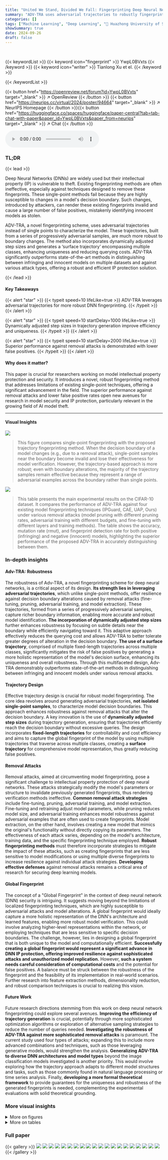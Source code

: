 ```yaml
---
title: "United We Stand, Divided We Fall: Fingerprinting Deep Neural Networks via Adversarial Trajectories"
summary: "ADV-TRA uses adversarial trajectories to robustly fingerprint deep neural networks, outperforming state-of-the-art methods against various removal attacks."
categories: []
tags: ["Machine Learning", "Deep Learning", "🏢 Huazhong University of Science and Technology",]
showSummary: true
date: 2024-09-26
draft: false
---
```


<br>

{{< keywordList >}}
{{< keyword icon="fingerprint" >}} YwpL0BVxts {{< /keyword >}}
{{< keyword icon="writer" >}} Tianlong Xu et el. {{< /keyword >}}
 
{{< /keywordList >}}

{{< button href="https://openreview.net/forum?id=YwpL0BVxts" target="_blank" >}}
↗ OpenReview
{{< /button >}}
{{< button href="https://neurips.cc/virtual/2024/poster/94664" target="_blank" >}}
↗ NeurIPS Homepage
{{< /button >}}{{< button href="https://huggingface.co/spaces/huggingface/paper-central?tab=tab-chat-with-paper&paper_id=YwpL0BVxts&paper_from=neurips" target="_blank" >}}
↗ Chat
{{< /button >}}



<audio controls>
    <source src="https://ai-paper-reviewer.com/YwpL0BVxts/podcast.wav" type="audio/wav">
    Your browser does not support the audio element.
</audio>


### TL;DR


{{< lead >}}

Deep Neural Networks (DNNs) are widely used but their intellectual property (IP) is vulnerable to theft.  Existing fingerprinting methods are often ineffective, especially against techniques designed to remove these fingerprints. These single-point methods fail because they are highly susceptible to changes in a model's decision boundary.  Such changes, introduced by attackers, can render these existing fingerprints invalid and cause a large number of false positives, mistakenly identifying innocent models as stolen. 

ADV-TRA, a novel fingerprinting scheme, uses adversarial trajectories instead of single points to characterize the model. These trajectories, built from a series of progressively adversarial samples, are much more robust to boundary changes.  The method also incorporates dynamically adjusted step sizes and generates a ‘surface trajectory’ encompassing multiple classes, enhancing uniqueness and reducing querying costs. ADV-TRA significantly outperforms state-of-the-art methods in distinguishing between infringing and innocent models on multiple datasets and against various attack types, offering a robust and efficient IP protection solution.

{{< /lead >}}


#### Key Takeaways

{{< alert "star" >}}
{{< typeit speed=10 lifeLike=true >}} ADV-TRA leverages adversarial trajectories for more robust DNN fingerprinting. {{< /typeit >}}
{{< /alert >}}

{{< alert "star" >}}
{{< typeit speed=10 startDelay=1000 lifeLike=true >}} Dynamically adjusted step sizes in trajectory generation improve efficiency and uniqueness. {{< /typeit >}}
{{< /alert >}}

{{< alert "star" >}}
{{< typeit speed=10 startDelay=2000 lifeLike=true >}} Superior performance against removal attacks is demonstrated with lower false positives. {{< /typeit >}}
{{< /alert >}}

#### Why does it matter?
This paper is crucial for researchers working on model intellectual property protection and security.  It introduces a novel, robust fingerprinting method that addresses limitations of existing single-point techniques, offering a significant advancement in the field. The superior performance against removal attacks and lower false positive rates open new avenues for research in model security and IP protection, particularly relevant in the growing field of AI model theft.

------
#### Visual Insights



![](https://ai-paper-reviewer.com/YwpL0BVxts/figures_1_1.jpg)

> This figure compares single-point fingerprinting with the proposed trajectory fingerprinting method.  When the decision boundary of a model changes (e.g., due to a removal attack), single-point samples near the boundary become invalid and lose their effectiveness for model verification. However, the trajectory-based approach is more robust; even with boundary alterations, the majority of the trajectory samples remain effective because they represent a range of adversarial examples across the boundary rather than single points.





![](https://ai-paper-reviewer.com/YwpL0BVxts/tables_6_1.jpg)

> This table presents the main experimental results on the CIFAR-10 dataset.  It compares the performance of ADV-TRA against four existing model fingerprinting techniques (IPGuard, CAE, UAP, Ours) under various removal attacks (model pruning with different pruning rates, adversarial training with different budgets, and fine-tuning with different layers and training methods). The table shows the accuracy, mutation rate (rmut), and fingerprint detection rate for both positive (infringing) and negative (innocent) models, highlighting the superior performance of the proposed ADV-TRA in accurately distinguishing between them.





### In-depth insights


#### Adv-TRA: Robustness
The robustness of Adv-TRA, a novel fingerprinting scheme for deep neural networks, is a critical aspect of its design.  **Its strength lies in leveraging adversarial trajectories**, which unlike single-point methods, offer resilience against decision boundary alterations caused by removal attacks (fine-tuning, pruning, adversarial training, and model extraction).  These trajectories, formed from a series of progressively adversarial samples, capture richer boundary information, enabling more accurate and robust model identification.  **The incorporation of dynamically adjusted step sizes** further enhances robustness by focusing on subtle details near the boundary while efficiently navigating toward it. This adaptive approach effectively reduces the querying cost and allows ADV-TRA to better tolerate greater degrees of alteration in the decision boundary. **The use of a surface trajectory**, comprised of multiple fixed-length trajectories across multiple classes, significantly mitigates the risk of false positives by generating a more holistic representation of the model's decision surface, enhancing its uniqueness and overall robustness. Through this multifaceted design, Adv-TRA demonstrably outperforms state-of-the-art methods in distinguishing between infringing and innocent models under various removal attacks.

#### Trajectory Design
Effective trajectory design is crucial for robust model fingerprinting.  The core idea revolves around generating adversarial trajectories, **not isolated single-point samples**, to characterize model decision boundaries. This approach enhances robustness against removal attacks that alter the decision boundary.  A key innovation is the use of **dynamically adjusted step sizes** during trajectory generation, ensuring that trajectories efficiently reach the decision boundary without excessive queries.  The design incorporates **fixed-length trajectories** for controllability and cost efficiency and aims to capture the global fingerprint of the model by using multiple trajectories that traverse across multiple classes, creating a **surface trajectory** for comprehensive model representation, thus greatly reducing false positives.

#### Removal Attacks
Removal attacks, aimed at circumventing model fingerprinting, pose a significant challenge to intellectual property protection of deep neural networks.  These attacks strategically modify the model's parameters or structure to invalidate previously generated fingerprints, thus rendering verification methods ineffective. **Common removal attack strategies** include fine-tuning, pruning, adversarial training, and model extraction.  Fine-tuning and retraining adjust model parameters, while pruning reduces model size, and adversarial training enhances model robustness against adversarial examples that are often used to create fingerprints. Model extraction, on the other hand, involves creating a new model that mimics the original's functionality without directly copying its parameters.  The effectiveness of each attack varies, depending on the model's architecture, training data, and the specific fingerprinting technique employed.  **Robust fingerprinting methods** must therefore incorporate strategies to mitigate the impact of these attacks, such as creating fingerprints that are less sensitive to model modifications or using multiple diverse fingerprints to increase resilience against individual attack strategies.  **Developing effective defenses** against removal attacks remains a critical area of research for securing deep learning models.

#### Global Fingerprint
The concept of a "Global Fingerprint" in the context of deep neural network (DNN) security is intriguing.  It suggests moving beyond the limitations of localized fingerprinting techniques, which are highly susceptible to adversarial attacks and model alterations. A global fingerprint would ideally capture a more holistic representation of the DNN's architecture and learned features, enabling more robust model verification. This could involve analyzing higher-level representations within the network, or employing techniques that are less sensitive to specific decision boundaries. The challenge, however, lies in designing a global fingerprint that is both unique to the model and computationally efficient. **Successfully creating a global fingerprint would represent a significant advance in DNN IP protection, offering improved resilience against sophisticated attacks and unauthorized model replication.**  However, **such a system needs careful consideration of computational costs** and the potential for false positives.  A balance must be struck between the robustness of the fingerprint and the feasibility of its implementation in real-world scenarios.  Further research into feature extraction methods, dimensionality reduction, and robust comparison techniques is crucial to realizing this vision.

#### Future Work
Future research directions stemming from this work on deep neural network fingerprinting could explore several avenues.  **Improving the efficiency of trajectory generation** is crucial, potentially through more sophisticated optimization algorithms or exploration of alternative sampling strategies to reduce the number of queries needed. **Investigating the robustness of ADV-TRA against more sophisticated removal attacks** is paramount.  The current study used four types of attacks; expanding this to include more advanced combinations and techniques, such as those leveraging generative models, would strengthen the analysis.  **Generalizing ADV-TRA to diverse DNN architectures and model types** beyond the image classification models investigated is another priority.  This would involve exploring how the trajectory approach adapts to different model structures and tasks, such as those commonly found in natural language processing or time series analysis.  Finally, **developing a more formal theoretical framework** to provide guarantees for the uniqueness and robustness of the generated fingerprints is needed, complementing the experimental evaluations with solid theoretical grounding.


### More visual insights

<details>
<summary>More on figures
</summary>


![](https://ai-paper-reviewer.com/YwpL0BVxts/figures_2_1.jpg)

> This figure illustrates the process of model stealing and verification. The model owner trains a source model and deploys it as a cloud service or client-sided software. The attacker attempts to steal the source model in either black-box or white-box ways. Then, the attacker can leverage removal attacks to modify the model to evade the IP infringement detection. The model owner verifies the ownership of a suspect model by querying it with a set of fingerprinting samples. Based on the output results, the owner selects a testing metric and computes it to make the final judgment.


![](https://ai-paper-reviewer.com/YwpL0BVxts/figures_4_1.jpg)

> This figure illustrates the workflow of the proposed ADV-TRA model for fingerprinting DNNs.  It shows the process of generating adversarial trajectories, which starts with a base sample from one class and progressively moves toward another class, probing the decision boundary and creating fixed-length trajectories with dynamically adjusted step sizes. This results in a surface trajectory, a series of fixed-length trajectories spanning across multiple classes to capture global features. In the verification phase, this surface trajectory is used to determine if a suspect model is stolen from the source model by calculating the mutation rate.


![](https://ai-paper-reviewer.com/YwpL0BVxts/figures_7_1.jpg)

> This figure shows the performance comparison of different fingerprinting methods on the CIFAR-10 dataset. The left plot (a) is a ROC curve showing the true positive rate (TPR) against the false positive rate (FPR) for each method.  The right plot (b) is a box plot that shows the distribution of fingerprint detection rates for positive and negative models for each method. The results demonstrate that ADV-TRA achieves a perfect AUC (Area Under the Curve) of 1.0, significantly outperforming other methods in distinguishing between positive (infringing) and negative (innocent) models.


![](https://ai-paper-reviewer.com/YwpL0BVxts/figures_7_2.jpg)

> This figure shows the relationship between fingerprint detection rate and the number of fine-tuning epochs for both positive and negative models.  The detection rate for positive models (those subjected to fine-tuning attacks) is shown for four different fine-tuning strategies (FTLL, FTAL, RTLL, RTAL). The gray area represents the range of detection rates observed for negative models. This visualization helps in assessing the robustness of the proposed ADV-TRA fingerprinting method against fine-tuning attacks, demonstrating its effectiveness in distinguishing between genuine and fraudulent models.


![](https://ai-paper-reviewer.com/YwpL0BVxts/figures_8_1.jpg)

> This figure visualizes the decision boundaries of a model under various removal attacks such as fine-tuning, pruning, and adversarial training. Each color represents a class, and changes in the decision boundary due to different attacks are clearly illustrated. The figure shows how the decision surface is affected by each attack, providing visual evidence for the effectiveness of different removal attacks in invalidating the original fingerprints.


![](https://ai-paper-reviewer.com/YwpL0BVxts/figures_16_1.jpg)

> This figure visualizes the decision boundaries of a model under various removal attacks. Each color represents a different class.  The figure shows how different attacks (adversarial training with varying perturbation budgets, fine-tuning, retraining, and pruning) affect the decision boundary. The goal is to illustrate how the fingerprinting method proposed in the paper, ADV-TRA, is robust against these attacks, maintaining a consistent and distinguishable decision surface. The 'source' image shows the original decision surface, while the others show how the decision boundaries change after each attack.


![](https://ai-paper-reviewer.com/YwpL0BVxts/figures_17_1.jpg)

> This figure shows the impact of varying the number of classes spanned by the trajectories on the performance metrics T1%F and T10%F.  The results are shown for CIFAR-10, CIFAR-100, and ImageNet datasets.  A trajectory spanning only two classes is equivalent to a bilateral trajectory.  Increasing the number of classes generally improves performance, though the effect is less pronounced on ImageNet, likely due to the greater complexity of the decision boundary in datasets with more classes.


![](https://ai-paper-reviewer.com/YwpL0BVxts/figures_18_1.jpg)

> This figure shows the performance of ADV-TRA compared to a state-of-the-art baseline (UAP) when varying the length of the adversarial trajectories used for fingerprinting.  The box plots illustrate the distribution of detection rates for positive (legitimate) and negative (illegitimate) models.  The red line shows the AUC (Area Under the Curve) for ADV-TRA, highlighting its superior performance, particularly for longer trajectories (40-160). Shorter trajectories perform similarly to or worse than UAP.


![](https://ai-paper-reviewer.com/YwpL0BVxts/figures_18_2.jpg)

> This figure shows the performance of ADV-TRA model with different brake factors and trajectory lengths. The brake factor controls the proportional relationship between the step sizes of two adjacent steps in the trajectory, while the trajectory length determines the number of samples in the trajectory. The results are shown in terms of AUC (Area Under the Curve) for CIFAR-100 and ImageNet datasets, illustrating how the combination of these two hyperparameters affects the model's ability to distinguish between positive and negative models.


![](https://ai-paper-reviewer.com/YwpL0BVxts/figures_19_1.jpg)

> This figure shows a t-SNE visualization of an adversarial trajectory generated by ADV-TRA.  The trajectory starts at a base sample (red) and progressively moves through four different classes (blue, green, orange). The size of the points indicates the proximity to the decision boundary of each class, with larger points marking the transition to a new class. The trajectory demonstrates ADV-TRA's ability to generate a smooth, continuous path through the decision boundaries of multiple classes, which is more robust to changes in those boundaries compared to single-point fingerprinting methods.


</details>




<details>
<summary>More on tables
</summary>


![](https://ai-paper-reviewer.com/YwpL0BVxts/tables_7_1.jpg)
> This table presents the main experimental results on the CIFAR-10 dataset, comparing the performance of ADV-TRA against four existing fingerprinting methods under various removal attacks (model pruning and adversarial training).  It shows fingerprint detection rates for both positive (infringing) and negative (innocent) models.  Higher detection rates for positive models and lower rates for negative models indicate better performance in accurately identifying IP infringement.

![](https://ai-paper-reviewer.com/YwpL0BVxts/tables_8_1.jpg)
> This table presents the main results of the CIFAR-10 experiments, comparing ADV-TRA's performance against other methods under various removal attacks (pruning and adversarial training).  It shows the fingerprint detection rates for both positive (infringing) and negative (innocent) models, highlighting ADV-TRA's superior ability to distinguish between them with high accuracy and low false positives.

![](https://ai-paper-reviewer.com/YwpL0BVxts/tables_20_1.jpg)
> This table presents the main experimental results on the CIFAR-10 dataset, comparing the performance of ADV-TRA against other state-of-the-art fingerprinting methods under various removal attacks.  It shows fingerprint detection rates for both positive (infringing) and negative (innocent) models.  Higher detection rates for positive models and lower rates for negative models indicate better performance.

![](https://ai-paper-reviewer.com/YwpL0BVxts/tables_21_1.jpg)
> This table presents the main experimental results on the CIFAR-10 dataset, comparing the performance of ADV-TRA against other state-of-the-art model fingerprinting methods under various removal attacks.  The results are shown for both positive (infringing) models and negative (innocent) models, highlighting the fingerprint detection rates, accuracy, and mutation rate (Tmut). The table demonstrates ADV-TRA's superior ability to accurately distinguish between infringing and innocent models, minimizing both false positives and false negatives.

![](https://ai-paper-reviewer.com/YwpL0BVxts/tables_21_2.jpg)
> This table presents the main experimental results on the CIFAR-10 dataset, comparing the performance of ADV-TRA with other state-of-the-art model fingerprinting methods under various removal attacks (model pruning and adversarial training).  The table shows the fingerprint detection rate for both positive (infringing) and negative (innocent) models.  A higher detection rate is desired for positive models, and a lower detection rate is desired for negative models to avoid false positives.  The results demonstrate ADV-TRA’s superior performance in distinguishing between infringing and innocent models.

![](https://ai-paper-reviewer.com/YwpL0BVxts/tables_22_1.jpg)
> This table presents the main results of the experiments conducted on the CIFAR-10 dataset.  It compares the performance of ADV-TRA against other state-of-the-art model fingerprinting methods across various removal attacks (pruning, adversarial training, and fine-tuning). The table shows fingerprint detection rates for both positive (models derived from the source model) and negative (unrelated models) models under different attack scenarios, demonstrating the effectiveness of ADV-TRA in correctly identifying infringing vs. innocent models. 

</details>




### Full paper

{{< gallery >}}
<img src="https://ai-paper-reviewer.com/YwpL0BVxts/1.png" class="grid-w50 md:grid-w33 xl:grid-w25" />
<img src="https://ai-paper-reviewer.com/YwpL0BVxts/2.png" class="grid-w50 md:grid-w33 xl:grid-w25" />
<img src="https://ai-paper-reviewer.com/YwpL0BVxts/3.png" class="grid-w50 md:grid-w33 xl:grid-w25" />
<img src="https://ai-paper-reviewer.com/YwpL0BVxts/4.png" class="grid-w50 md:grid-w33 xl:grid-w25" />
<img src="https://ai-paper-reviewer.com/YwpL0BVxts/5.png" class="grid-w50 md:grid-w33 xl:grid-w25" />
<img src="https://ai-paper-reviewer.com/YwpL0BVxts/6.png" class="grid-w50 md:grid-w33 xl:grid-w25" />
<img src="https://ai-paper-reviewer.com/YwpL0BVxts/7.png" class="grid-w50 md:grid-w33 xl:grid-w25" />
<img src="https://ai-paper-reviewer.com/YwpL0BVxts/8.png" class="grid-w50 md:grid-w33 xl:grid-w25" />
<img src="https://ai-paper-reviewer.com/YwpL0BVxts/9.png" class="grid-w50 md:grid-w33 xl:grid-w25" />
<img src="https://ai-paper-reviewer.com/YwpL0BVxts/10.png" class="grid-w50 md:grid-w33 xl:grid-w25" />
<img src="https://ai-paper-reviewer.com/YwpL0BVxts/11.png" class="grid-w50 md:grid-w33 xl:grid-w25" />
<img src="https://ai-paper-reviewer.com/YwpL0BVxts/12.png" class="grid-w50 md:grid-w33 xl:grid-w25" />
<img src="https://ai-paper-reviewer.com/YwpL0BVxts/13.png" class="grid-w50 md:grid-w33 xl:grid-w25" />
<img src="https://ai-paper-reviewer.com/YwpL0BVxts/14.png" class="grid-w50 md:grid-w33 xl:grid-w25" />
<img src="https://ai-paper-reviewer.com/YwpL0BVxts/15.png" class="grid-w50 md:grid-w33 xl:grid-w25" />
<img src="https://ai-paper-reviewer.com/YwpL0BVxts/16.png" class="grid-w50 md:grid-w33 xl:grid-w25" />
<img src="https://ai-paper-reviewer.com/YwpL0BVxts/17.png" class="grid-w50 md:grid-w33 xl:grid-w25" />
<img src="https://ai-paper-reviewer.com/YwpL0BVxts/18.png" class="grid-w50 md:grid-w33 xl:grid-w25" />
<img src="https://ai-paper-reviewer.com/YwpL0BVxts/19.png" class="grid-w50 md:grid-w33 xl:grid-w25" />
<img src="https://ai-paper-reviewer.com/YwpL0BVxts/20.png" class="grid-w50 md:grid-w33 xl:grid-w25" />
{{< /gallery >}}